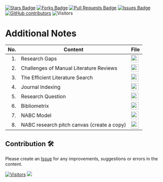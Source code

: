 <a href="https://github.com/drshahizan/research-design/stargazers"><img src="https://img.shields.io/github/stars/drshahizan/research-design" alt="Stars Badge"/></a>
<a href="https://github.com/drshahizan/research-design/network/members"><img src="https://img.shields.io/github/forks/drshahizan/research-design" alt="Forks Badge"/></a>
<a href="https://github.com/drshahizan/research-design/pulls"><img src="https://img.shields.io/github/issues-pr/drshahizan/research-design" alt="Pull Requests Badge"/></a>
<a href="https://github.com/drshahizan/research-design"><img src="https://img.shields.io/github/issues/drshahizan/research-design" alt="Issues Badge"/></a>
<a href="https://github.com/drshahizan/research-design/graphs/contributors"><img alt="GitHub contributors" src="https://img.shields.io/github/contributors/drshahizan/research-design?color=2b9348"></a>
![Visitors](https://api.visitorbadge.io/api/visitors?path=https%3A%2F%2Fgithub.com%2Fdrshahizan%2BDM&labelColor=%23d9e3f0&countColor=%23697689&style=flat)

# Additional Notes

| No. | Content                                             | File | 
|----: |----------------------------------------------------|------|
| 1.   | Research Gaps     | <a href="./materials/1gaps.md" ><img src="../images/ibooks.png" width="24px" height="24px" ></a> |
| 2.   | Challenges of Manual Literature Reviews | <a href="2LR.md" ><img src="../images/ibooks.png" width="24px" height="24px" ></a> |
| 3.   | The Efficient Literature Search | <a href="./materials/3ELR.md" ><img src="../images/ibooks.png" width="24px" height="24px" ></a> |
| 4.   | Journal Indexing | <a href="./materials/JI.md" ><img src="../images/ibooks.png" width="24px" height="24px" ></a> |
| 5. |Research Question|<a href="./materials/rq.md" ><img src="../images/ibooks.png" width="24px" height="24px" ></a>|
| 6. |Bibliometrix|<a href="./materials/biblio.md" ><img src="../images/ibooks.png" width="24px" height="24px" ></a>|
| 7. |NABC Model|<a href="https://ahappyphd.org/posts/pitching-nabc/" ><img src="../images/ibooks.png" width="24px" height="24px" ></a>|
| 8. |NABC research pitch canvas (create a copy) |<a href="https://jamboard.google.com/d/1efCn10a5xobHS7LyhrpjN-NCwGNW6U42VaGzv8CG6RM/copy" ><img src="../images/ibooks.png" width="24px" height="24px" ></a>|


## Contribution 🛠️
Please create an [Issue](https://github.com/drshahizan/research-design/issues) for any improvements, suggestions or errors in the content.


[![Visitors](https://api.visitorbadge.io/api/visitors?path=https%3A%2F%2Fgithub.com%2Fdrshahizan&labelColor=%23697689&countColor=%23555555&style=plastic)](https://visitorbadge.io/status?path=https%3A%2F%2Fgithub.com%2Fdrshahizan)
![](https://hit.yhype.me/github/profile?user_id=81284918)

